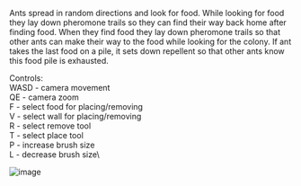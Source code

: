 Ants spread in random directions and look for food. 
While looking for food they lay down pheromone trails so they can find their way back home after finding food. 
When they find food they lay down pheromone trails so that other ants can make their way to the food while looking for the colony. 
If ant takes the last food on a pile, it sets down repellent so that other ants know this food pile is exhausted.

Controls:\
WASD - camera movement\
QE - camera zoom\
F - select food for placing/removing\
V - select wall for placing/removing\
R - select remove tool\
T - select place tool\
P - increase brush size\
L - decrease brush size\

![image](https://user-images.githubusercontent.com/105624444/186713030-c4299b60-690e-4cbb-8a7c-aa30c0981e4b.png)
